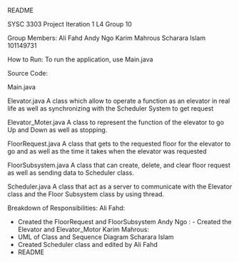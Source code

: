 README

SYSC 3303 Project Iteration 1 
L4 Group 10

Group Members:
Ali Fahd
Andy Ngo
Karim Mahrous
Scharara Islam 101149731

How to Run:
To run the application, use Main.java

Source Code:

Main.java

Elevator.java
A class which allow to operate a function as an elevator in real life as well as synchronizing with the Scheduler System to get request

Elevator_Moter.java
A class to represent the function of the elevator to go Up and Down as well as stopping.

FloorRequest.java
A class that gets to the requested floor for the elevator to go and as well as the time it takes when the elevator was requested

FloorSubsystem.java
A class that can create, delete, and clear floor request as well as sending data to Scheduler class.

Scheduler.java
A class that act as a server to communicate with the Elevator class and the Floor Subsystem class by using thread.

Breakdown of Responsibilities:
Ali Fahd:
 - Created the FloorRequest and FloorSubsystem
Andy Ngo
: - Created the Elevator and Elevator_Motor
Karim Mahrous:
 - UML of Class and Sequence Diagram
Scharara Islam 
- Created Scheduler class and edited by Ali Fahd
- README
